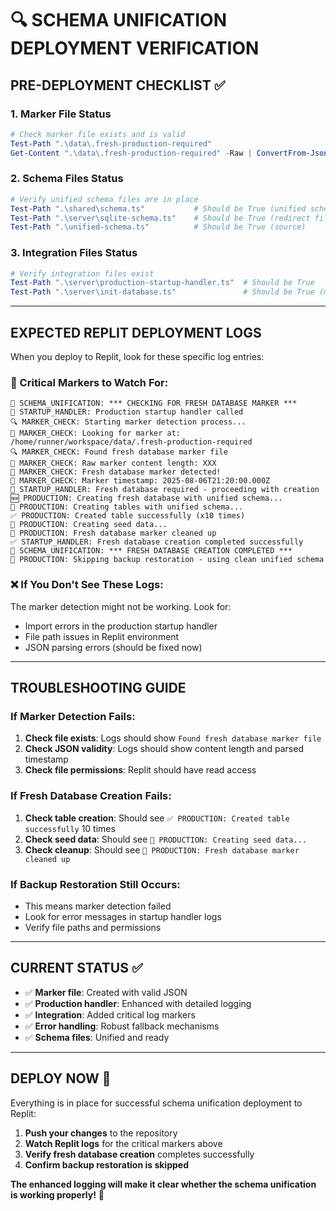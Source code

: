 # 🔍 SCHEMA UNIFICATION DEPLOYMENT VERIFICATION

## **PRE-DEPLOYMENT CHECKLIST** ✅

### **1. Marker File Status**
```powershell
# Check marker file exists and is valid
Test-Path ".\data\.fresh-production-required"
Get-Content ".\data\.fresh-production-required" -Raw | ConvertFrom-Json
```

### **2. Schema Files Status**
```powershell
# Verify unified schema files are in place
Test-Path ".\shared\schema.ts"           # Should be True (unified schema)
Test-Path ".\server\sqlite-schema.ts"    # Should be True (redirect file)
Test-Path ".\unified-schema.ts"          # Should be True (source)
```

### **3. Integration Files Status**
```powershell
# Verify integration files exist
Test-Path ".\server\production-startup-handler.ts"  # Should be True
Test-Path ".\server\init-database.ts"               # Should be True (modified)
```

---

## **EXPECTED REPLIT DEPLOYMENT LOGS**

When you deploy to Replit, look for these specific log entries:

### **🚨 Critical Markers to Watch For:**

```
🚨 SCHEMA_UNIFICATION: *** CHECKING FOR FRESH DATABASE MARKER ***
🚀 STARTUP_HANDLER: Production startup handler called
🔍 MARKER_CHECK: Starting marker detection process...
📁 MARKER_CHECK: Looking for marker at: /home/runner/workspace/data/.fresh-production-required
🔍 MARKER_CHECK: Found fresh database marker file
📄 MARKER_CHECK: Raw marker content length: XXX
🚨 MARKER_CHECK: Fresh database marker detected!
📅 MARKER_CHECK: Marker timestamp: 2025-08-06T21:20:00.000Z
🚨 STARTUP_HANDLER: Fresh database required - proceeding with creation
🆕 PRODUCTION: Creating fresh database with unified schema...
📝 PRODUCTION: Creating tables with unified schema...
✅ PRODUCTION: Created table successfully (x10 times)
🌱 PRODUCTION: Creating seed data...
🧹 PRODUCTION: Fresh database marker cleaned up
✅ STARTUP_HANDLER: Fresh database creation completed successfully
🚨 SCHEMA_UNIFICATION: *** FRESH DATABASE CREATION COMPLETED ***
🚀 PRODUCTION: Skipping backup restoration - using clean unified schema
```

### **❌ If You Don't See These Logs:**

The marker detection might not be working. Look for:
- Import errors in the production startup handler
- File path issues in Replit environment
- JSON parsing errors (should be fixed now)

---

## **TROUBLESHOOTING GUIDE**

### **If Marker Detection Fails:**
1. **Check file exists**: Logs should show `Found fresh database marker file`
2. **Check JSON validity**: Logs should show content length and parsed timestamp
3. **Check file permissions**: Replit should have read access

### **If Fresh Database Creation Fails:**
1. **Check table creation**: Should see `✅ PRODUCTION: Created table successfully` 10 times
2. **Check seed data**: Should see `🌱 PRODUCTION: Creating seed data...`
3. **Check cleanup**: Should see `🧹 PRODUCTION: Fresh database marker cleaned up`

### **If Backup Restoration Still Occurs:**
- This means marker detection failed
- Look for error messages in startup handler logs
- Verify file paths and permissions

---

## **CURRENT STATUS** ✅

- ✅ **Marker file**: Created with valid JSON
- ✅ **Production handler**: Enhanced with detailed logging  
- ✅ **Integration**: Added critical log markers
- ✅ **Error handling**: Robust fallback mechanisms
- ✅ **Schema files**: Unified and ready

---

## **DEPLOY NOW** 🚀

Everything is in place for successful schema unification deployment to Replit:

1. **Push your changes** to the repository
2. **Watch Replit logs** for the critical markers above
3. **Verify fresh database creation** completes successfully
4. **Confirm backup restoration is skipped**

**The enhanced logging will make it clear whether the schema unification is working properly!** 🎯
